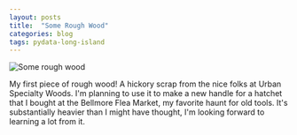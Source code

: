 ```yaml
---
layout: posts
title:  "Some Rough Wood"
categories: blog
tags: pydata-long-island
---
```


![Some rough wood](/assets/images/IMG_0889.jpeg)

My first piece of rough wood! A hickory scrap from the nice folks at Urban Specialty Woods. I'm planning to use it to make a new handle for a hatchet that I bought at the Bellmore Flea Market, my favorite haunt for old tools. It's substantially heavier than I might have thought, I'm looking forward to learning a lot from it. 